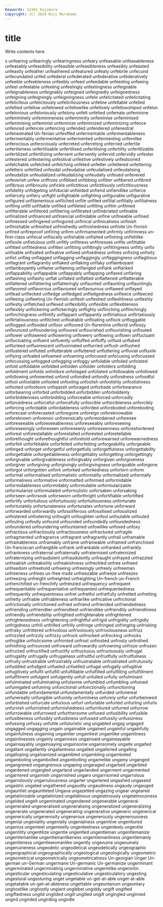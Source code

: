 ```yaml
---
Keywords: 12341 kojimura
Copyright: (C) 2024 Koji Murakami
---
```


# title

Write contents here.



s unfearing
unfearingly unfearingness unfeary unfeasable unfeasableness unfeasably unfeasibility unfeasible unfeasibleness unfeasibly
unfeasted unfeastly unfeather unfeathered unfeatured unfeaty unfebrile unfecund unfecundated unfed
unfederal unfederated unfederative unfederatively unfeeble unfeebleness unfeebly unfeed unfeedable unfeeding
unfeeing unfeel unfeelable unfeeling unfeelingly unfeelingness unfeignable unfeignableness unfeignably unfeigned
unfeignedly unfeignedness unfeigning unfeigningly unfeigningness unfele unfelicitated unfelicitating unfelicitous unfelicitously
unfelicitousness unfeline unfellable unfelled unfellied unfellow unfellowed unfellowlike unfellowly unfellowshiped
unfelon unfelonious unfeloniously unfelony unfelt unfelted unfemale unfeminine unfemininely unfeminineness
unfemininity unfeminise unfeminised unfeminising unfeminist unfeminize unfeminized unfeminizing unfence unfenced
unfences unfencing unfended unfendered unfenestral unfenestrated Un-fenian unfeoffed unfermentable unfermentableness
unfermentably unfermentative unfermented unfermenting unfernlike unferocious unferociously unferreted unferreting unferried
unfertile unfertileness unfertilisable unfertilised unfertilising unfertility unfertilizable unfertilized unfertilizing unfervent
unfervently unfervid unfervidly unfester unfestered unfestering unfestival unfestive unfestively unfestooned
unfetchable unfetched unfetching unfeted unfetter unfettered unfettering unfetters unfettled unfeudal
unfeudalise unfeudalised unfeudalising unfeudalize unfeudalized unfeudalizing unfeudally unfeued unfevered unfeverish
unfew unffroze unfibbed unfibbing unfiber unfibered unfibred unfibrous unfibrously unfickle
unfictitious unfictitiously unfictitiousness unfidelity unfidgeting unfiducial unfielded unfiend unfiendlike unfierce
unfiercely unfiery unfight unfightable unfighting unfigurable unfigurative unfigured unfilamentous unfilched
unfile unfiled unfilial unfilially unfilialness unfiling unfill unfillable unfilled unfilleted
unfilling unfilm unfilmed unfilterable unfiltered unfiltering unfiltrated unfimbriated unfinable unfinalized
unfinanced unfinancial unfindable unfine unfineable unfined unfinessed unfingered unfingured unfinical
unfinicalness unfinish unfinishable unfinished unfinishedly unfinishedness unfinite Un-finnish unfired unfireproof
unfiring unfirm unfirmamented unfirmly unfirmness un-first-class unfiscal unfiscally unfishable unfished
unfishing unfishlike unfissile unfistulous unfit unfitly unfitness unfitnesses unfits unfittable
unfitted unfittedness unfitten unfitting unfittingly unfittingness unfitty unfix unfixable unfixated
unfixative unfixed unfixedness unfixes unfixing unfixity unfixt unflag unflagged unflagging
unflaggingly unflaggingness unflagitious unflagrant unflagrantly unflaked unflaking unflaky unflamboyant unflamboyantly
unflame unflaming unflanged unflank unflanked unflappability unflappable unflappably unflapping unflared
unflaring unflashing unflashy unflat unflated unflatted unflattened unflatterable unflattered unflattering
unflatteringly unflaunted unflaunting unflauntingly unflavored unflavorous unflavoured unflavourous unflawed unflayed
unflead unflecked unfledge unfledged unfledgedness unfleece unfleeced unfleeing unfleeting Un-flemish
unflesh unfleshed unfleshliness unfleshly unfleshy unfletched unflexed unflexibility unflexible unflexibleness
unflexibly unflickering unflickeringly unflighty unflinching unflinchingly unflinchingness unflintify unflippant unflippantly
unflirtatious unflirtatiously unflirtatiousness unflitched unfloatable unfloating unflock unfloggable unflogged unflooded
unfloor unfloored Un-florentine unflorid unflossy unflounced unfloundering unfloured unflourished unflourishing
unflouted unflower unflowered unflowering unflowery unflowing unflown unfluctuant unfluctuating unfluent
unfluently unfluffed unfluffy unfluid unfluked unflunked unfluorescent unfluorinated unflurried unflush
unflushed unflustered unfluted unflutterable unfluttered unfluttering unfluvial unfluxile unflying unfoaled
unfoamed unfoaming unfocused unfocusing unfocussed unfocussing unfogged unfogging unfoggy unfoilable
unfoiled unfoisted unfold unfoldable unfolded unfolden unfolder unfolders unfolding unfoldment
unfolds unfoldure unfoliaged unfoliated unfollowable unfollowed unfollowing unfomented unfond unfondled
unfondly unfondness unfoodful unfool unfoolable unfooled unfooling unfoolish unfoolishly unfoolishness
unfooted unfootsore unfoppish unforaged unforbade unforbearance unforbearing unforbid unforbidded unforbidden
unforbiddenly unforbiddenness unforbidding unforceable unforced unforcedly unforcedness unforceful unforcefully unforcible
unforcibleness unforcibly unforcing unfordable unfordableness unforded unforeboded unforeboding unforecast unforecasted
unforegone unforeign unforeknowable unforeknown unforensic unforensically unforeordained unforesee unforeseeable unforeseeableness
unforeseeably unforeseeing unforeseeingly unforeseen unforeseenly unforeseenness unforeshortened unforest unforestallable unforestalled
unforested unforetellable unforethought unforethoughtful unforetold unforewarned unforewarnedness unforfeit unforfeitable unforfeited
unforfeiting unforgeability unforgeable unforged unforget unforgetful unforgetfully unforgetfulness unforgettability unforgettable
unforgettableness unforgettably unforgetting unforgettingly unforgivable unforgivableness unforgivably unforgiven unforgiveness unforgiver
unforgiving unforgivingly unforgivingness unforgoable unforgone unforgot unforgotten unfork unforked unforkedness
unforlorn unform unformal unformalised unformalistic unformality unformalized unformally unformalness unformative
unformatted unformed unformidable unformidableness unformidably unformulable unformularizable unformularize unformulated unformulistic
unforsaken unforsaking unforseen unforsook unforsworn unforthright unfortifiable unfortified unfortify unfortuitous
unfortuitously unfortuitousness unfortunate unfortunately unfortunateness unfortunates unfortune unforward unforwarded unforwardly
unfossiliferous unfossilised unfossilized unfostered unfostering unfought unfoughten unfoul unfoulable unfouled
unfouling unfoully unfound unfounded unfoundedly unfoundedness unfoundered unfoundering unfountained unfowllike
unfoxed unfoxy unfractious unfractiously unfractiousness unfractured unfragile unfragmented unfragrance unfragrant
unfragrantly unfrail unframable unframableness unframably unframe unframeable unframed unfranchised Un-franciscan
unfrangible unfrank unfrankable unfranked unfrankly unfrankness unfraternal unfraternally unfraternised unfraternized
unfraternizing unfraudulent unfraudulently unfraught unfrayed unfrazzled unfreakish unfreakishly unfreakishness unfreckled
unfree unfreed unfreedom unfreehold unfreeing unfreeingly unfreely unfreeman unfreeness unfrees
un-free-trade unfreezable unfreeze unfreezes unfreezing unfreight unfreighted unfreighting Un-french un-French
unfrenchified un-frenchify unfrenzied unfrequency unfrequent unfrequentable unfrequentative unfrequented unfrequentedness unfrequently
unfrequentness unfret unfretful unfretfully unfretted unfretting unfretty unfriable unfriableness unfriarlike
unfricative unfrictional unfrictionally unfrictioned unfried unfriend unfriended unfriendedness unfriending unfriendlier
unfriendliest unfriendlike unfriendlily unfriendliness unfriendly unfriendship unfrighted unfrightenable unfrightened unfrightenedness
unfrightening unfrightful unfrigid unfrigidity unfrigidly unfrigidness unfrill unfrilled unfrilly unfringe
unfringed unfringing unfrisking unfrisky unfrittered unfrivolous unfrivolously unfrivolousness unfrizz unfrizzled
unfrizzly unfrizzy unfrock unfrocked unfrocking unfrocks unfroglike unfrolicsome unfronted unfrost
unfrosted unfrosty unfrothed unfrothing unfrounced unfroward unfrowardly unfrowning unfroze unfrozen
unfructed unfructified unfructify unfructuous unfructuously unfrugal unfrugality unfrugally unfrugalness unfruitful
unfruitfully unfruitfulness unfruity unfrustrable unfrustrably unfrustratable unfrustrated unfrutuosity unfuddled unfudged
unfueled unfuelled unfugal unfugally unfugitive unfugitively unfulfil unfulfill unfulfillable unfulfilled
unfulfilling unfulfillment unfulfilment unfulgent unfulgently unfull unfulled unfully unfulminant unfulminated
unfulminating unfulsome unfumbled unfumbling unfumed unfumigated unfuming unfunctional unfunctionally unfunctioning
unfundable unfundamental unfundamentally unfunded unfunereal unfunereally unfungible unfunnily unfunniness unfunny
unfur unfurbelowed unfurbished unfurcate unfurious unfurl unfurlable unfurled unfurling unfurls
unfurnish unfurnished unfurnishedness unfurnitured unfurred unfurrow unfurrowable unfurrowed unfurthersome unfused
unfusibility unfusible unfusibleness unfusibly unfusibness unfussed unfussily unfussiness unfussing unfussy
unfutile unfuturistic ung ungabled ungag ungaged ungagged ungagging ungain ungainable
ungained ungainful ungainfully ungainfulness ungaining ungainlier ungainliest ungainlike ungainliness ungainlinesses
ungainly ungainness ungainsaid ungainsayable ungainsayably ungainsaying ungainsome ungainsomely ungaite ungaited
ungallant ungallantly ungallantness ungalled ungalleried ungalling ungalloping ungalvanized ungambled ungambling
ungamboled ungamboling ungambolled ungambolling ungamelike ungamy unganged ungangrened ungangrenous ungaping
ungaraged ungarbed ungarbled ungardened ungargled ungarland ungarlanded ungarment ungarmented ungarnered
ungarnish ungarnished ungaro ungarrisoned ungarrulous ungarrulously ungarrulousness ungarter ungartered ungashed
ungassed ungastric ungated ungathered ungaudily ungaudiness ungaudy ungauged ungauntlet ungauntleted
Ungava ungazetted ungazing ungear ungeared ungelatinizable ungelatinized ungelatinous ungelatinously ungelatinousness
ungelded ungelt ungeminated ungendered ungenerable ungeneral ungeneraled ungeneralised ungeneralising ungeneralized
ungeneralizing ungenerate ungenerated ungenerating ungenerative ungeneric ungenerical ungenerically ungenerosity ungenerous
ungenerously ungenerousness ungenial ungeniality ungenially ungenialness ungenitive ungenitured ungenius ungenteel
ungenteelly ungenteelness ungenteely ungentile ungentility ungentilize ungentle ungentled ungentleman ungentlemanize
ungentlemanlike ungentlemanlikeness ungentlemanliness ungentlemanly ungentleness ungentlewomanlike ungently ungenuine ungenuinely ungenuineness
ungeodetic ungeodetical ungeodetically ungeographic ungeographical ungeographically ungeological ungeologically ungeometric ungeometrical
ungeometrically ungeometricalness Un-georgian Unger Un-german un-German ungermane Un-germanic Un-germanize ungerminant
ungerminated ungerminating ungerminative ungermlike ungerontic ungesticular ungesticulating ungesticulative ungesticulatory ungesting
ungestural ungesturing unget ungetable un-get-at-able unget-at-able ungetatable un-get-at-ableness ungettable ungeuntarium
ungeuntary unghostlike unghostly ungiant ungibbet ungiddy ungift ungifted ungiftedness ungild
ungilded ungill ungilled ungilt ungingled unginned ungird ungirded ungirding ungirdle
